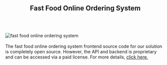 <h2 style="text-align:center">Fast Food Online Ordering System</h2><br/><br/>

![fast food online ordering system](https://admin.ninjascode.com/wp-content/uploads/2025/repoImages/martha/24.webp) <br/><br/>The fast food online ordering system frontend source code for our solution is completely open source. However, the API and backend is proprietary and can be accessed via a paid license. For more details, <a href="https://enatega.com/?utm_source=github&utm_medium=repo&utm_campaign=martha-fast-food-online-ordering-system" target="_blank">click here.</a>
